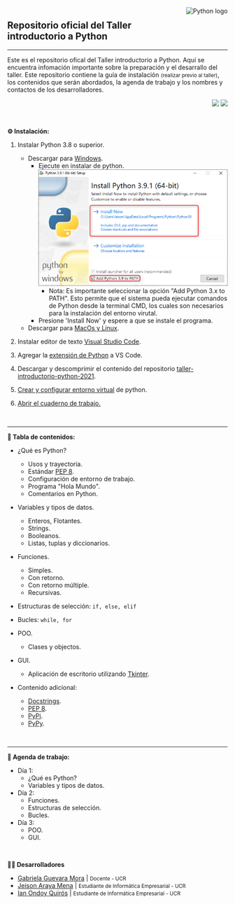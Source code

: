 <a href="https://www.python.org">
    <img src="https://icon-icons.com/icons2/2107/PNG/128/file_type_python_icon_130221.png" alt="Python logo" title="Python" align="right" height="72"/>
</a>

## Repositorio oficial del Taller introductorio a Python

---

Este es el repositorio ofical del Taller introductorio a Python. Aquí se encuentra infomación importante sobre la preparación y el desarrallo del taller. Este repositorio contiene la guía de instalación <small>(realizar previo al taller)</small>, los contenidos que serán abordados, la agenda de trabajo y los nombres y contactos de los desarrolladores.


<p align="right">
    <img src="https://img.shields.io/github/repo-size/jeison-araya/taller-introductorio-python-2021">
    <img src="https://img.shields.io/github/last-commit/jeison-araya/taller-introductorio-python-2021/main">
</p>

<br>

**⚙️ Instalación:**
1. Instalar Python 3.8 o superior.
    * Descargar para [Windows](https://www.python.org/downloads/ "Descargar Python").
        * Ejecute en instalar de python.
            <a href="static\python_installer.png">
                <img src="static\python_installer.png" alt="Python installer" title="Python installer"/>
            </a>
            * Nota: Es importante seleccionar la opción "Add Python 3.x to PATH". Esto permite que el sistema pueda ejecutar comandos de Python desde la terminal CMD, los cuales son necesarios para la instalación del entorno virutal.
        * Presione 'Install Now' y espere a que se instale el programa.
    * Descargar para [MacOs y Linux](https://www.python.org/downloads/ "Descargar Python").
2. Instalar editor de texto [Visual Studio Code](https://code.visualstudio.com/Download "Descargar Visual Studio Code").

3. Agregar la [extensión de Python](https://marketplace.visualstudio.com/items?itemName=ms-python.python "VS Code Marketplace > Python") a VS Code.
4. Descargar y descomprimir el contenido del repositorio [taller-introductorio-python-2021](https://github.com/jeison-araya/taller-introductorio-python-2021/archive/main.zip "taller-introductorio-python-2021").
5. <a href="CONFIGURE_VENV_INSTRUCTIONS.md" target="_blank">Crear y configurar entorno virtual</a> de python.
6. <a href="OPEN_NOTEBOOK_INSTRUCTIONS.md" target="_blank">Abrir el cuaderno de trabajo.</a>
<br>

---

**📌 Tabla de contenidos:**

* ¿Qué es Python?
    * Usos y trayectoria.
    * Estándar [PEP 8](https://www.python.org/dev/peps/pep-0008/ "Guía oficial PEP 8.").
    * Configuración de entorno de trabajo.
    * Programa "Hola Mundo".
    * Comentarios en Python.
    
* Variables y tipos de datos.
    * Enteros, Flotantes.
    * Strings.
    * Booleanos.
    * Listas, tuplas y diccionarios.

* Funciones.
    * Simples.
    * Con retorno.
    * Con retorno múltiple.
    * Recursivas.

* Estructuras de selección: `if, else, elif`

* Bucles: `while, for`

* POO.
    * Clases y objectos.

* GUI.
    * Aplicación de escritorio utilizando [Tkinter](https://docs.python.org/3/library/tkinter.html "Tkinter: Documentación Oficial.").
* Contenido adicional:
    * [Docstrings](https://www.python.org/dev/peps/pep-0257/ "Docstrings Oficial").
    * [PEP 8](https://www.python.org/dev/peps/pep-0008/ "Guía oficial PEP 8.").
    * [PyPi](https://pypi.org/ "PyPi Oficial.").
    * [PyPy](https://www.pypy.org/ "PyPy Oficial.").
    


<br>

---

**📅 Agenda de trabajo:**

* Día 1:
    * ¿Qué es Python?
    * Variables y tipos de datos.
* Día 2:
    * Funciones.
    * Estructuras de selección.
    * Bucles.
* Día 3:
    * POO.
    * GUI.

<br>

**👨‍💼 Desarrolladores**
* [Gabriela Guevara Mora]() | <small>Docente - UCR</small>
* [Jeison Araya Mena](https://github.com/jeison-araya "Github profile") | <small>Estudiante de Informática Empresarial - UCR</small>
* [Ian Ondoy Quirós]() | <small>Estudiante de Informática Empresarial - UCR</small>
